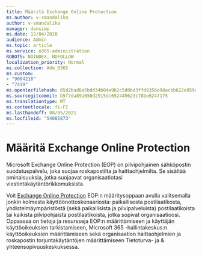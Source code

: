 ```yaml
---
title: Määritä Exchange Online Protection
ms.author: v-smandalika
author: v-smandalika
manager: dansimp
ms.date: 12/04/2020
audience: Admin
ms.topic: article
ms.service: o365-administration
ROBOTS: NOINDEX, NOFOLLOW
localization_priority: Normal
ms.collection: Adm_O365
ms.custom:
- "9004218"
- "7419"
ms.openlocfilehash: 05d2bad8a5bdd34b04e9b2c5d0bd3ffd8356e98acbb622e859e2464f09e6222b
ms.sourcegitcommit: b5f7da89a650d2915dc652449623c78be6247175
ms.translationtype: MT
ms.contentlocale: fi-FI
ms.lasthandoff: 08/05/2021
ms.locfileid: "54085873"
---
```

# <a name="set-up-exchange-online-protection"></a>Määritä Exchange Online Protection

Microsoft Exchange Online Protection (EOP) on pilvipohjainen sähköpostin suodatuspalvelu, joka suojaa roskapostilta ja haittaohjelmilta. Se sisältää ominaisuuksia, jotka suojaavat organisaatiotasi viestintäkäytäntörikkomuksista.

Voit [Exchange Online Protection](https://go.microsoft.com/fwlink/?linkid=2071067) EOP:n määritysoppaan avulla valitsemalla jonkin kolmesta käyttöönottoskenaariosta: paikallisesta postilaatikosta, yhdistelmäympäristöstä (sekä paikallisista ja pilvipalveluista) postilaatikoista tai kaikista pilvipohjaista postilaatikoista, jotka sopivat organisaatioosi. Oppaassa on tietoja ja resursseja EOP:n määrittämiseen ja käyttäjän käyttöoikeuksien tarkistamiseen, Microsoft 365 -hallintakeskus:n käyttöoikeuksien määrittämiseen sekä organisaation haittaohjelmien ja roskapostin torjuntakäytäntöjen määrittämiseen Tietoturva- ja & yhteensopivuuskeskuksessa.
